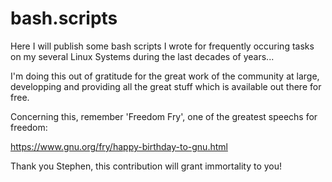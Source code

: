 # bash.scripts
Here I will publish some bash scripts I wrote for frequently occuring tasks on my several Linux Systems during the last decades of years...

I'm doing this out of gratitude for the great work of the community at large, developping and providing all the great stuff which is available out there for free.

Concerning this, remember 'Freedom Fry', one of the greatest speechs for freedom:

https://www.gnu.org/fry/happy-birthday-to-gnu.html

Thank you Stephen, this contribution will grant immortality to you!
